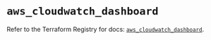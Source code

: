# `aws_cloudwatch_dashboard`

Refer to the Terraform Registry for docs: [`aws_cloudwatch_dashboard`](https://registry.terraform.io/providers/hashicorp/aws/5.51.1/docs/resources/cloudwatch_dashboard).
